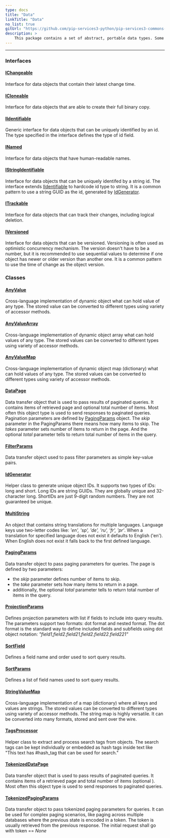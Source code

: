 ```yaml
---
type: docs
title: "Data"
linkTitle: "Data"
no_list: true
gitUrl: "https://github.com/pip-services3-python/pip-services3-commons-python"
description: >
    This package contains a set of abstract, portable data types. Some examples are anytype, anyvalues, anyarrays, anymaps, and stringmaps. Many serializable classes are based on these data types. For example, the classes configmap, filtermaps and  connection parameters, which extend stringvaluemap. The package also includes several classes for working with data (E.g. data paging, filtering, GUIDs). 
---
```

---

<div class="module-body"> 

### Interfaces

#### [IChangeable](ichangeable)
Interface for data objects that contain their latest change time.

#### [ICloneable](icloneable)
Interface for data objects that are able to create their full binary copy.

#### [IIdentifiable](iidentifiable)
Generic interface for data objects that can be uniquely identified by an id.
The type specified in the interface defines the type of id field.

#### [INamed](inamed)
Interface for data objects that have human-readable names.

#### [IStringIdentifiable](istring_identifiable)
Interface for data objects that can be uniquely identifed by a string id. 
The interface extends [IIdentifiable](iidentifiable) to hardcode id type to string.
It is a common pattern to use a string GUID as the id, generated by [IdGenerator](id_generator).

#### [ITrackable](itrackable)
Interface for data objects that can track their changes, including logical deletion.

#### [IVersioned](iversioned)
Interface for data objects that can be versioned.
Versioning is often used as optimistic concurrency mechanism. 
The version doesn't have to be a number, but it is recommended to use sequential
values to determine if one object has newer or older version than another one.
It is a common pattern to use the time of change as the object version.


### Classes

#### [AnyValue](any_value)
Cross-language implementation of dynamic object what can hold value of any type.
The stored value can be converted to different types using variety of accessor methods.


#### [AnyValueArray](any_value_array)
Cross-language implementation of dynamic object array what can hold values of any type.
The stored values can be converted to different types using variety of accessor methods.

#### [AnyValueMap](any_value_map)
Cross-language implementation of dynamic object map (dictionary) what can hold values of any type.
The stored values can be converted to different types using variety of accessor methods.

#### [DataPage](data_page)
Data transfer object that is used to pass results of paginated queries.
It contains items of retrieved page and optional total number of items.
Most often this object type is used to send responses to paginated queries.
Pagination parameters are defined by [PagingParams](PagingParams) object.
The *skip* parameter in the PagingParams there means how many items to skip.
The *takes* parameter sets number of items to return in the page.
And the optional *total* parameter tells to return total number of items in the query.

#### [FilterParams](filter_params)
Data transfer object used to pass filter parameters as simple key-value pairs.

#### [IdGenerator](id_generator)
Helper class to generate unique object IDs.
It supports two types of IDs: long and short. 
Long IDs are string GUIDs. They are globally unique and 32-character long. 
ShortIDs are just 9-digit random numbers. They are not guaranteed be unique.

#### [MultiString](multi_string)
An object that contains string translations for multiple languages.
Language keys use two-letter codes like: *'en', 'sp', 'de', 'ru', 'fr', 'pr'*.
When a translation for specified language does not exist it defaults to English ('en').
When English does not exist it falls back to the first defined language.

#### [PagingParams](paging_params)
Data transfer object to pass paging parameters for queries.
The page is defined by two parameters:
- the *skip* parameter defines number of items to skip.
- the *take* parameter sets how many items to return in a page.
- additionally, the optional *total* parameter tells to return total number of items in the query.


#### [ProjectionParams](projection_params)
Defines projection parameters with list if fields to include into query results.
The parameters support two formats: dot format and nested format.
The dot format is the standard way to define included fields and subfields using
dot object notation: *"field1,field2.field21,field2.field22.field221"*


#### [SortField](sort_field)
Defines a field name and order used to sort query results.


#### [SortParams](sort_params)
Defines a list of field names used to sort query results.

#### [StringValueMap](string_value_map)
Cross-language implementation of a map (dictionary) where all keys and values are strings.
The stored values can be converted to different types using variety of accessor methods.
The string map is highly versatile. It can be converted into many formats, stored and 
sent over the wire.

#### [TagsProcessor](tags_processor)
Helper class to extract and process search tags from objects.
The search tags can be kept individually or embedded as hash tags inside text
like "This text has #hash_tag that can be used for search."


#### [TokenizedDataPage](tokenized_data_page)
Data transfer object that is used to pass results of paginated queries.
It contains items of a retrieved page and total number of items (optional ).
Most often this object type is used to send responses to paginated queries.

#### [TokenizedPagingParams](tokenized_paging_params)
Data transfer object to pass tokenized paging parameters for queries.
It can be used for complex paging scenarios, like paging across multiple databases
where the previous state is encoded in a token. The token is usually retrieved from
the previous response. The initial request shall go with token == *None*

</div>
